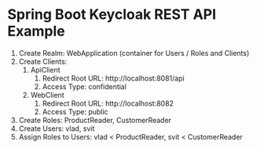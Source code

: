 # Spring Boot Keycloak REST API Example

1. Create Realm: WebApplication (container for Users / Roles and Clients)
1. Create Clients:
    1. ApiClient
        1. Redirect Root URL: http://localhost:8081/api
        1. Access Type: confidential
    1. WebClient
        1. Redirect Root URL: http://localhost:8082
        1. Access Type: public
1. Create Roles: ProductReader, CustomerReader
1. Create Users: vlad, svit
1. Assign Roles to Users: vlad < ProductReader, svit < CustomerReader
